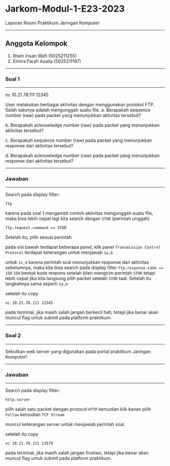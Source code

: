# Jarkom-Modul-1-E23-2023
Laporan Resmi Praktikum Jaringan Komputer
***
## Anggota Kelompok
1. Ilham Insan Wafi (5025211255)
2. Elmira Farah Azalia (5025211197)

---
### Soal 1
---
nc 10.21.78.111 12345

User melakukan berbagai aktivitas dengan menggunakan protokol FTP. Salah satunya adalah mengunggah suatu file.
a. Berapakah sequence number (raw) pada packet yang menunjukkan aktivitas tersebut? 

b. Berapakah acknowledge number (raw) pada packet yang menunjukkan aktivitas tersebut? 

c. Berapakah sequence number (raw) pada packet yang menunjukkan response dari aktivitas tersebut?

d. Berapakah acknowledge number (raw) pada packet yang menunjukkan response dari aktivitas tersebut?

---
### Jawaban
---

Search pada display filter:
```
ftp 
```
karena pada soal 1 mengambil contoh aktivitas mengunggah suatu file, maka bisa lebih cepat lagi kita search dengan `STOR` (perintah unggah)
```
ftp.request.command == STOR
```
Setelah itu, pilih sesuai perintah


pada sisi bawah terdapat beberapa panel, klik panel `Transmission Control Protocol` terdapat keterangan untuk menjawab `1a,b`


untuk `1c,d` karena perintah soal menunjukkan response dari aktivitas sebelumnya, maka kita bisa search pada display filter `ftp.response.code == 150`
`150` bentuk kode respons setelah klien mengirim perintah `STOR`
tetapi lebih cepat jika kita langsung pilih packet setelah `STOR` tadi. Setelah itu langkahnya sama seperti `1a,b`


setelah itu copy 
```
nc 10.21.78.111 12345
```
pada terminal, jika masih salah jangan berkecil hati, tetapi jika benar akan muncul flag untuk submit pada platform praktikum.

---
### Soal 2
---
Sebutkan web server yang digunakan pada portal praktikum Jaringan Komputer!

---
### Jawaban
---

Search pada display filter:
```
http.server
```
pilih salah satu packet dengan protocol `HTTP` kemudian klik kanan pilih `Follow` kemudian `TCP Stream`


muncul keterangan server untuk menjawab perintah soal.


setelah itu copy 
```
nc 10.21.78.111 13579
```
pada terminal, jika masih salah jangan frustasi, tetapi jika benar akan muncul flag untuk submit pada platform praktikum.




